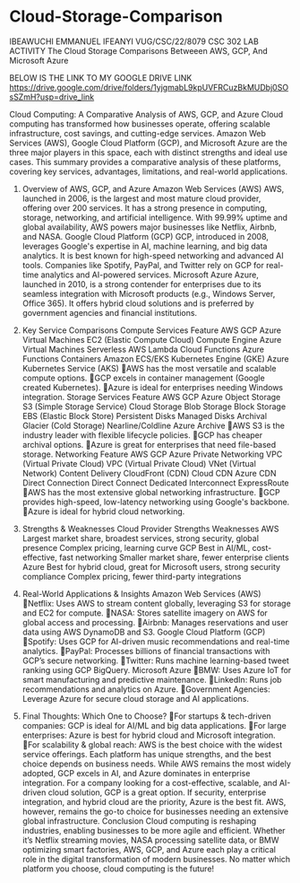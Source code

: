 # Cloud-Storage-Comparison
IBEAWUCHI EMMANUEL IFEANYI VUG/CSC/22/8079 CSC 302 LAB ACTIVITY
The Cloud Storage Comparisons Betweeen AWS, GCP, And Microsoft Azure

BELOW IS THE LINK TO MY GOOGLE DRIVE LINK
https://drive.google.com/drive/folders/1yjgmabL9kpUVFRCuzBkMUDbj0SOsSZmH?usp=drive_link


Cloud Computing: A Comparative Analysis of AWS, GCP, and Azure
Cloud computing has transformed how businesses operate, offering scalable infrastructure, cost savings, and cutting-edge services. Amazon Web Services (AWS), Google Cloud Platform (GCP), and Microsoft Azure are the three major players in this space, each with distinct strengths and ideal use cases. This summary provides a comparative analysis of these platforms, covering key services, advantages, limitations, and real-world applications.

1. Overview of AWS, GCP, and Azure
Amazon Web Services (AWS)
AWS, launched in 2006, is the largest and most mature cloud provider, offering over 200 services. It has a strong presence in computing, storage, networking, and artificial intelligence. With 99.99% uptime and global availability, AWS powers major businesses like Netflix, Airbnb, and NASA.
Google Cloud Platform (GCP)
GCP, introduced in 2008, leverages Google's expertise in AI, machine learning, and big data analytics. It is best known for high-speed networking and advanced AI tools. Companies like Spotify, PayPal, and Twitter rely on GCP for real-time analytics and AI-powered services.
Microsoft Azure
Azure, launched in 2010, is a strong contender for enterprises due to its seamless integration with Microsoft products (e.g., Windows Server, Office 365). It offers hybrid cloud solutions and is preferred by government agencies and financial institutions.

2. Key Service Comparisons
Compute Services
Feature	AWS	GCP	Azure
Virtual Machines	EC2 (Elastic Compute Cloud)	Compute Engine	Azure Virtual Machines
Serverless	AWS Lambda	Cloud Functions	Azure Functions
Containers	Amazon ECS/EKS	Kubernetes Engine (GKE)	Azure Kubernetes Service (AKS)
AWS has the most versatile and scalable compute options.
GCP excels in container management (Google created Kubernetes).
Azure is ideal for enterprises needing Windows integration.
Storage Services
Feature	AWS	GCP	Azure
Object Storage	S3 (Simple Storage Service)	Cloud Storage	Blob Storage
Block Storage	EBS (Elastic Block Store)	Persistent Disks	Managed Disks
Archival	Glacier (Cold Storage)	Nearline/Coldline	Azure Archive
AWS S3 is the industry leader with flexible lifecycle policies.
GCP has cheaper archival options.
Azure is great for enterprises that need file-based storage.
Networking
Feature	AWS	GCP	Azure
Private Networking	VPC (Virtual Private Cloud)	VPC (Virtual Private Cloud)	VNet (Virtual Network)
Content Delivery	CloudFront (CDN)	Cloud CDN	Azure CDN
Direct Connection	Direct Connect	Dedicated Interconnect	ExpressRoute
AWS has the most extensive global networking infrastructure.
GCP provides high-speed, low-latency networking using Google's backbone.
Azure is ideal for hybrid cloud networking.

3. Strengths & Weaknesses
Cloud Provider	Strengths	Weaknesses
AWS	Largest market share, broadest services, strong security, global presence	Complex pricing, learning curve
GCP	Best in AI/ML, cost-effective, fast networking	Smaller market share, fewer enterprise clients
Azure	Best for hybrid cloud, great for Microsoft users, strong security compliance	Complex pricing, fewer third-party integrations

4. Real-World Applications & Insights
Amazon Web Services (AWS)
Netflix: Uses AWS to stream content globally, leveraging S3 for storage and EC2 for compute.
NASA: Stores satellite imagery on AWS for global access and processing.
Airbnb: Manages reservations and user data using AWS DynamoDB and S3.
Google Cloud Platform (GCP)
Spotify: Uses GCP for AI-driven music recommendations and real-time analytics.
PayPal: Processes billions of financial transactions with GCP’s secure networking.
Twitter: Runs machine learning-based tweet ranking using GCP BigQuery.
Microsoft Azure
BMW: Uses Azure IoT for smart manufacturing and predictive maintenance.
LinkedIn: Runs job recommendations and analytics on Azure.
Government Agencies: Leverage Azure for secure cloud storage and AI applications.

5. Final Thoughts: Which One to Choose?
For startups & tech-driven companies: GCP is ideal for AI/ML and big data applications.
For large enterprises: Azure is best for hybrid cloud and Microsoft integration.
For scalability & global reach: AWS is the best choice with the widest service offerings.
Each platform has unique strengths, and the best choice depends on business needs. While AWS remains the most widely adopted, GCP excels in AI, and Azure dominates in enterprise integration.
 For a company looking for a cost-effective, scalable, and AI-driven cloud solution, GCP is a great option. If security, enterprise integration, and hybrid cloud are the priority, Azure is the best fit. AWS, however, remains the go-to choice for businesses needing an extensive global infrastructure.
Conclusion
Cloud computing is reshaping industries, enabling businesses to be more agile and efficient. Whether it’s Netflix streaming movies, NASA processing satellite data, or BMW optimizing smart factories, AWS, GCP, and Azure each play a critical role in the digital transformation of modern businesses.
 No matter which platform you choose, cloud computing is the future!

